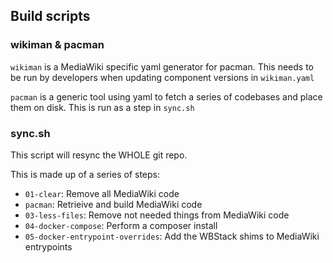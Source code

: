 ## Build scripts

### wikiman & pacman

`wikiman` is a MediaWiki specific yaml generator for pacman.
This needs to be run by developers when updating component versions in `wikiman.yaml`

`pacman` is a generic tool using yaml to fetch a series of codebases and place them on disk.
This is run as a step in `sync.sh`

### sync.sh

This script will resync the WHOLE git repo.

This is made up of a series of steps:

- `01-clear`: Remove all MediaWiki code
- `pacman`: Retrieive and build MediaWiki code
- `03-less-files`: Remove not needed things from MediaWiki code
- `04-docker-compose`: Perform a composer install
- `05-docker-entrypoint-overrides`: Add the WBStack shims to MediaWiki entrypoints
